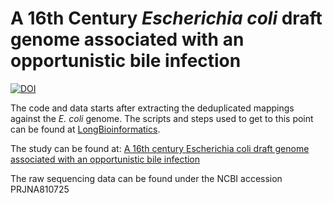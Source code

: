 # A 16th Century _Escherichia coli_ draft genome associated with an opportunistic bile infection
[![DOI](https://zenodo.org/badge/428768999.svg)](https://zenodo.org/badge/latestdoi/428768999)

The code and data starts after extracting the deduplicated mappings against the _E. coli_ genome. The scripts and steps used to get to this point can be found at [LongBioinformatics](https://github.com/longg2/LongBioinformatics).
	
The study can be found at: [A 16th century Escherichia coli draft genome associated with an opportunistic bile infection](https://doi.org/10.1038/s42003-022-03527-1)
	
The raw sequencing data can be found under the NCBI accession PRJNA810725
